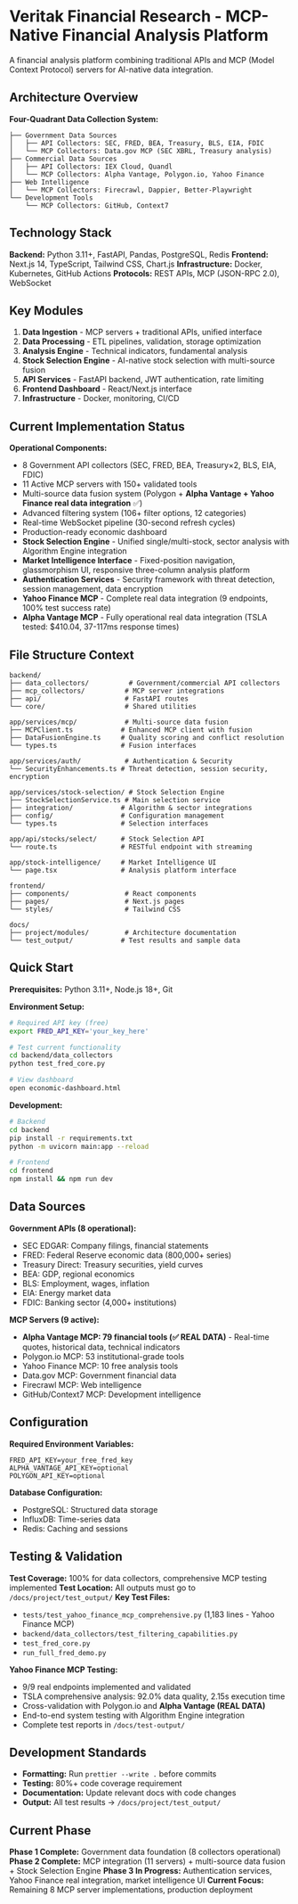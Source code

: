 # Veritak Financial Research - MCP-Native Financial Analysis Platform

A financial analysis platform combining traditional APIs and MCP (Model Context Protocol) servers for AI-native data integration.

## Architecture Overview

**Four-Quadrant Data Collection System:**
```
├── Government Data Sources
│   ├── API Collectors: SEC, FRED, BEA, Treasury, BLS, EIA, FDIC
│   └── MCP Collectors: Data.gov MCP (SEC XBRL, Treasury analysis)
├── Commercial Data Sources  
│   ├── API Collectors: IEX Cloud, Quandl
│   └── MCP Collectors: Alpha Vantage, Polygon.io, Yahoo Finance
├── Web Intelligence
│   └── MCP Collectors: Firecrawl, Dappier, Better-Playwright
└── Development Tools
    └── MCP Collectors: GitHub, Context7
```

## Technology Stack

**Backend:** Python 3.11+, FastAPI, Pandas, PostgreSQL, Redis
**Frontend:** Next.js 14, TypeScript, Tailwind CSS, Chart.js
**Infrastructure:** Docker, Kubernetes, GitHub Actions
**Protocols:** REST APIs, MCP (JSON-RPC 2.0), WebSocket

## Key Modules

1. **Data Ingestion** - MCP servers + traditional APIs, unified interface
2. **Data Processing** - ETL pipelines, validation, storage optimization
3. **Analysis Engine** - Technical indicators, fundamental analysis
4. **Stock Selection Engine** - AI-native stock selection with multi-source fusion
5. **API Services** - FastAPI backend, JWT authentication, rate limiting
6. **Frontend Dashboard** - React/Next.js interface
7. **Infrastructure** - Docker, monitoring, CI/CD

## Current Implementation Status

**Operational Components:**
- 8 Government API collectors (SEC, FRED, BEA, Treasury×2, BLS, EIA, FDIC)
- 11 Active MCP servers with 150+ validated tools
- Multi-source data fusion system (Polygon + **Alpha Vantage + Yahoo Finance real data integration** ✅)
- Advanced filtering system (106+ filter options, 12 categories)
- Real-time WebSocket pipeline (30-second refresh cycles)
- Production-ready economic dashboard
- **Stock Selection Engine** - Unified single/multi-stock, sector analysis with Algorithm Engine integration
- **Market Intelligence Interface** - Fixed-position navigation, glassmorphism UI, responsive three-column analysis platform
- **Authentication Services** - Security framework with threat detection, session management, data encryption
- **Yahoo Finance MCP** - Complete real data integration (9 endpoints, 100% test success rate)
- **Alpha Vantage MCP** - Fully operational real data integration (TSLA tested: $410.04, 37-117ms response times)

## File Structure Context

```
backend/
├── data_collectors/          # Government/commercial API collectors
├── mcp_collectors/          # MCP server integrations
├── api/                     # FastAPI routes
└── core/                    # Shared utilities

app/services/mcp/            # Multi-source data fusion
├── MCPClient.ts            # Enhanced MCP client with fusion
├── DataFusionEngine.ts     # Quality scoring and conflict resolution
└── types.ts                # Fusion interfaces

app/services/auth/           # Authentication & Security
└── SecurityEnhancements.ts # Threat detection, session security, encryption

app/services/stock-selection/ # Stock Selection Engine
├── StockSelectionService.ts # Main selection service
├── integration/            # Algorithm & sector integrations
├── config/                 # Configuration management
└── types.ts                # Selection interfaces

app/api/stocks/select/      # Stock Selection API
└── route.ts                # RESTful endpoint with streaming

app/stock-intelligence/     # Market Intelligence UI
└── page.tsx                # Analysis platform interface

frontend/
├── components/              # React components
├── pages/                   # Next.js pages
└── styles/                  # Tailwind CSS

docs/
├── project/modules/         # Architecture documentation
└── test_output/            # Test results and sample data
```

## Quick Start

**Prerequisites:** Python 3.11+, Node.js 18+, Git

**Environment Setup:**
```bash
# Required API key (free)
export FRED_API_KEY='your_key_here'

# Test current functionality
cd backend/data_collectors
python test_fred_core.py

# View dashboard
open economic-dashboard.html
```

**Development:**
```bash
# Backend
cd backend
pip install -r requirements.txt
python -m uvicorn main:app --reload

# Frontend  
cd frontend
npm install && npm run dev
```

## Data Sources

**Government APIs (8 operational):**
- SEC EDGAR: Company filings, financial statements
- FRED: Federal Reserve economic data (800,000+ series)
- Treasury Direct: Treasury securities, yield curves
- BEA: GDP, regional economics
- BLS: Employment, wages, inflation
- EIA: Energy market data
- FDIC: Banking sector (4,000+ institutions)

**MCP Servers (9 active):**
- **Alpha Vantage MCP: 79 financial tools (✅ REAL DATA)** - Real-time quotes, historical data, technical indicators
- Polygon.io MCP: 53 institutional-grade tools
- Yahoo Finance MCP: 10 free analysis tools
- Data.gov MCP: Government financial data
- Firecrawl MCP: Web intelligence
- GitHub/Context7 MCP: Development intelligence

## Configuration

**Required Environment Variables:**
```
FRED_API_KEY=your_free_fred_key
ALPHA_VANTAGE_API_KEY=optional
POLYGON_API_KEY=optional
```

**Database Configuration:**
- PostgreSQL: Structured data storage
- InfluxDB: Time-series data
- Redis: Caching and sessions

## Testing & Validation

**Test Coverage:** 100% for data collectors, comprehensive MCP testing implemented
**Test Location:** All outputs must go to `/docs/project/test_output/`
**Key Test Files:**
- `tests/test_yahoo_finance_mcp_comprehensive.py` (1,183 lines - Yahoo Finance MCP)
- `backend/data_collectors/test_filtering_capabilities.py`
- `test_fred_core.py`
- `run_full_fred_demo.py`

**Yahoo Finance MCP Testing:**
- 9/9 real endpoints implemented and validated
- TSLA comprehensive analysis: 92.0% data quality, 2.15s execution time
- Cross-validation with Polygon.io and **Alpha Vantage (REAL DATA)**
- End-to-end system testing with Algorithm Engine integration
- Complete test reports in `/docs/test-output/`

## Development Standards

- **Formatting:** Run `prettier --write .` before commits
- **Testing:** 80%+ code coverage requirement
- **Documentation:** Update relevant docs with code changes
- **Output:** All test results → `/docs/project/test_output/`

## Current Phase

**Phase 1 Complete:** Government data foundation (8 collectors operational)
**Phase 2 Complete:** MCP integration (11 servers) + multi-source data fusion + Stock Selection Engine
**Phase 3 In Progress:** Authentication services, Yahoo Finance real integration, market intelligence UI
**Current Focus:** Remaining 8 MCP server implementations, production deployment